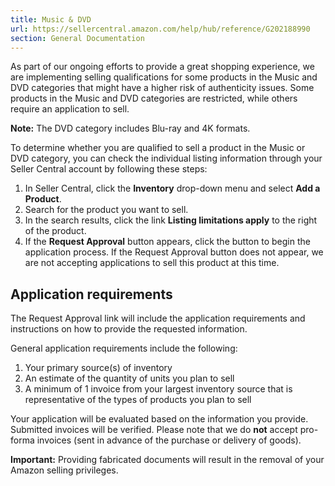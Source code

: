 ```yaml
---
title: Music & DVD
url: https://sellercentral.amazon.com/help/hub/reference/G202188990
section: General Documentation
---
```


As part of our ongoing efforts to provide a great shopping experience, we are
implementing selling qualifications for some products in the Music and DVD
categories that might have a higher risk of authenticity issues. Some products
in the Music and DVD categories are restricted, while others require an
application to sell.

**Note:** The DVD category includes Blu-ray and 4K formats.

To determine whether you are qualified to sell a product in the Music or DVD
category, you can check the individual listing information through your Seller
Central account by following these steps:  

  1. In Seller Central, click the **Inventory** drop-down menu and select **Add a Product**.
  2. Search for the product you want to sell.
  3. In the search results, click the link **Listing limitations apply** to the right of the product.
  4. If the **Request Approval** button appears, click the button to begin the application process. If the Request Approval button does not appear, we are not accepting applications to sell this product at this time.

##  Application requirements

The Request Approval link will include the application requirements and
instructions on how to provide the requested information.

General application requirements include the following:  

  1. Your primary source(s) of inventory
  2. An estimate of the quantity of units you plan to sell
  3. A minimum of 1 invoice from your largest inventory source that is representative of the types of products you plan to sell

Your application will be evaluated based on the information you provide.
Submitted invoices will be verified. Please note that we do **not** accept
pro-forma invoices (sent in advance of the purchase or delivery of goods).

**Important:** Providing fabricated documents will result in the removal of
your Amazon selling privileges.

